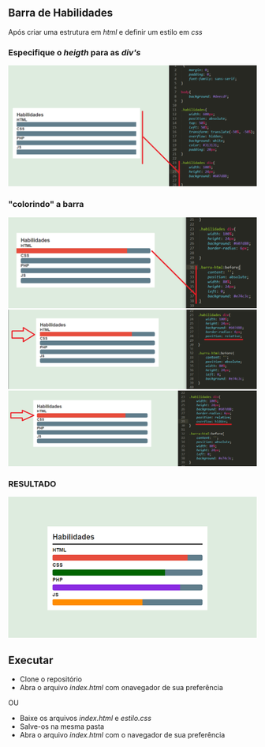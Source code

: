 ## Barra de Habilidades

Após criar uma estrutura em _html_ e definir um estilo em _css_
### Especifique o _heigth_ para as _div's_ 
![Parte 1](https://github.com/neemiasRamos/Front-End/blob/master/barra%20de%20habilidades/css-pt1.png)


### "colorindo" a barra

![Parte 2](https://github.com/neemiasRamos/Front-End/blob/master/barra%20de%20habilidades/css-pt2.png)
![Parte 3](https://github.com/neemiasRamos/Front-End/blob/master/barra%20de%20habilidades/css-pt3.png)
![Parte 4](https://github.com/neemiasRamos/Front-End/blob/master/barra%20de%20habilidades/css-pt4.png)

### RESULTADO

![Parte 1](https://github.com/neemiasRamos/Front-End/blob/master/barra%20de%20habilidades/resultado.png)

## Executar

* Clone o repositório
* Abra o arquivo _index.html_ com onavegador de sua preferência 

OU

* Baixe os arquivos _index.html_ e _estilo.css_
* Salve-os na mesma pasta
* Abra o arquivo _index.html_ com o navegador de sua preferência 
